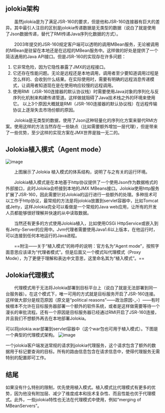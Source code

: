 ## jolokia架构
&emsp;&emsp;虽然jolokia是为了满足JSR-160的要求，但是他和JSR-160连接器有巨大的差异。其中最引人注目的区别是jolokia传递数据是无类型的数据（说白了就是使用了Json数据传递，替代了RMI传递Java序列化数据的方式）。

&emsp;&emsp;2003年提交的JSR-160规定客户端可以透明的调用MBean服务，无论被调用的MBean是驻留在本地还是在远程的MBean服务中。这样做的好处是提供了一个简洁通用的Java API接口。但是JSR-160的实现存在许多问题：

1. 它非常危险，因为它隐性暴露了JMX的远程接口。
1. 它还存在性能问题。无论是远程还是本地调用，调用者至少要知道调用过程是怎么样的、会收到什么结果。在实际使用时，需要有明确的远程消息传递模式，让调用者知道现在是在使用响应较慢的远程调用。
1. 使用RMI（JSR-160连接器的默认协议栈）时需要使用Java对象的序列化与反序列化机制来构建传递管道。这样做就阻碍了Java技术栈之外的环境来使用它。
以上3个原因大概就是RMI（JSR-160连接器的默认协议栈）在远程传输协议上逐渐失去市场份额的原因。

&emsp;&emsp;Jolokia是无类型的数据，使用了Json这种轻量化的序列化方案来替代RMI方案。使用这样的方法当然存在一些缺点（比如需要额外增加一层代理），但是带来了一些优势，至少这样的实现方案在JMX世界是独一无二的。

## Jolokia植入模式（Agent mode）
![image](CA9DB8920311415C8C3978098C5C43E5)

&emsp;&emsp;上图展示了Jolokia 植入模式的体系结构，说明了与之有关的运行环境。

&emsp;&emsp;Jolokia植入模式是在本地基于http协议提供了一个使用Json作为数据格式的外部接口，此时Jolokia会桥接到本地的JMX MBeans接口。Jolokia使用http服务扩展了JSR-160，因此需要针对Jolokia的运行进行一些额外的处理。多种技术可以工作于http协议，最常规的方法是将jolokia放置到servlet容器中，比如Tomcat或Jetty，这样Jolokia完全可以看做是一个常规的Java web应用，让所有的开发人员都能够很好理解并快速的从中读取数据。

&emsp;&emsp;当然还有更多的方式使用Jolokia植入，比如使用OSGi HttpService或嵌入到有Jetty-Server的应用中。Jvm代理者需要使用Java1.6以上版本，在他运行时，可以连接到任何本地运行的Java进程。

&emsp;&emsp;==附注——关于“植入模式”的称呼的说明：官方名为“Agent mode”，按照字面意思应该译为“代理者模式”。但是后面又一个模式叫代理模式（Proxy Mode），为了更便于理解和表达中文意思，这里命名其为“植入模式”。==

## Jolokia代理模式
&emsp;&emsp;代理模式用于无法将Jolokia部署到目标平台上（说白了就是无法部署到同一台服务器）。在这个模式下，唯一可用的方式就是目标服务开启了JSR-160连接。这样做大部分是规范原因（原文是“political reasons”——政治原因-_-）——有时候根本不允许在目标服务器部署一个额外的软件系统，或者是这样做需要等待一个漫长的审批流程。还有一个原因是目标服务器已经通过RMI开启了JSR-160连接，并且我们不想额外再去在本地部署Jolokia。

可以将jolokia.war部署到servlet容器中（这个war包也可用于植入模式）。下图是一个典型的代理模式架构。
![image](DE295EABE6CF441E93ED48C602E69B2F)

一个jolokia客户端发送常规的请求到jolokia代理服务，这个请求包含了额外的数据用于标记要查询的目标。所有的路由信息包含在请求信息中，使得代理服务无需特别的配置即可工作。

## 结尾
如果没有什么特别的限制，优先使用植入模式。植入模式比代理模式有更多的优势，因为他没有附加层、减少了维度成本和技术复杂性、而且性能也优于代理模式。此外，一些jolokia特性也无法在代理模式中使用，例如“merging of MBeanServers”。